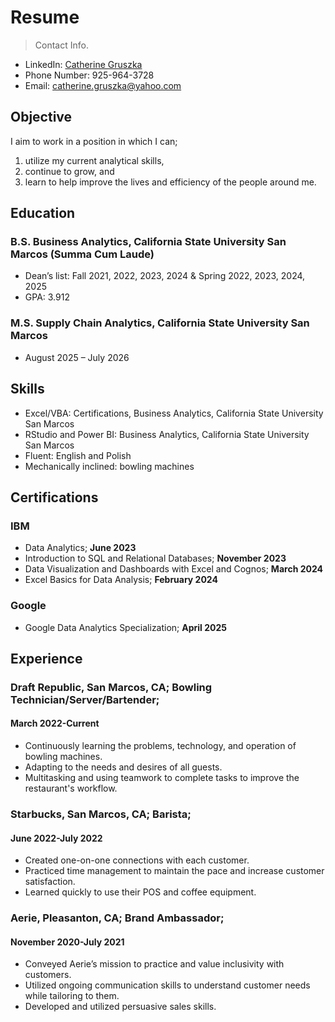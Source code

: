 # Resume
> Contact Info.

- LinkedIn: [Catherine Gruszka](https://www.linkedin.com/in/catherine-gruszka-479290220/)
- Phone Number: 925-964-3728
- Email: catherine.gruszka@yahoo.com

  
## Objective
I aim to work in a position in which I can;
1. utilize my current analytical skills,
2. continue to grow, and
3. learn to help improve the lives and efficiency of the people around me.

## Education

### B.S. Business Analytics, California State University San Marcos (Summa Cum Laude)
- Dean’s list: Fall 2021, 2022, 2023, 2024 & Spring 2022, 2023, 2024, 2025
-	GPA: 3.912
### M.S. Supply Chain Analytics, California State University San Marcos 
- August 2025 – July 2026

## Skills
- Excel/VBA: Certifications, Business Analytics, California State University San Marcos
- RStudio and Power BI: Business Analytics, California State University San Marcos
- Fluent: English and Polish
- Mechanically inclined: bowling machines					
					
## Certifications
### IBM 
- Data Analytics; **June 2023**
- Introduction to SQL and Relational Databases; **November 2023**
- Data Visualization and Dashboards with Excel and Cognos; **March 2024**
- Excel Basics for Data Analysis; **February 2024**

### Google
- Google Data Analytics Specialization; **April 2025**

## Experience

### Draft Republic, San Marcos, CA; Bowling Technician/Server/Bartender; 
#### March 2022-Current
- Continuously learning the problems, technology, and operation of bowling machines.
- Adapting to the needs and desires of all guests.
-	Multitasking and using teamwork to complete tasks to improve the restaurant's workflow.

### Starbucks, San Marcos, CA; Barista; 
#### June 2022-July 2022
-	Created one-on-one connections with each customer.
-	Practiced time management to maintain the pace and increase customer satisfaction. 
-	Learned quickly to use their POS and coffee equipment.
  
### Aerie, Pleasanton, CA; Brand Ambassador; 
#### November 2020-July 2021
-	Conveyed Aerie’s mission to practice and value inclusivity with customers. 
-	Utilized ongoing communication skills to understand customer needs while tailoring to them.
-	Developed and utilized persuasive sales skills.
